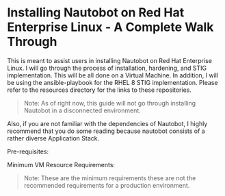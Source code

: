 # Installing Nautobot on Red Hat Enterprise Linux - A Complete Walk Through

This is meant to assist users in installing Nautobot on Red Hat Enterprise Linux. I will go through the process of installation, hardening, and STIG implementation. This will be all done on a Virtual Machine. In addition, I will be using the ansible-playbook for the RHEL 8 STIG implementation. Please refer to the resources directory for the links to these repositories.

>Note: As of right now, this guide will not go through installing Nautobot in a disconnected environment.

Also, if you are not familiar with the dependencies of Nautobot, I highly recommend that you do some reading because nautobot consists of a rather diverse Application Stack.

Pre-requisites:

Minimum VM Resource Requirements:
>Note: These are the minimum requirements these are not the recommended requirements for a production environment.
